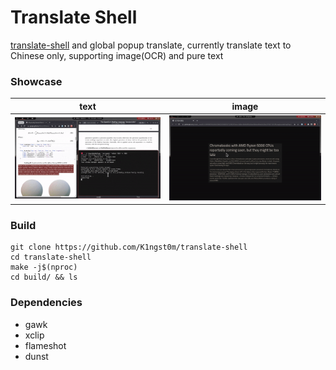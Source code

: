 # Translate Shell

[translate-shell](https://github.com/soimort/translate-shell) and global popup translate, currently translate text to Chinese only, supporting image(OCR) and pure text

### Showcase

|text|image|
|:---:|:---:|
|![text.gif](https://raw.githubusercontent.com/K1ngst0m/translate-shell/develop/res/text.gif)|![img.gif](https://raw.githubusercontent.com/K1ngst0m/translate-shell/develop/res/img.gif)|

### Build

``` shell
git clone https://github.com/K1ngst0m/translate-shell 
cd translate-shell 
make -j$(nproc) 
cd build/ && ls
```

### Dependencies
- gawk
- xclip
- flameshot
- dunst

